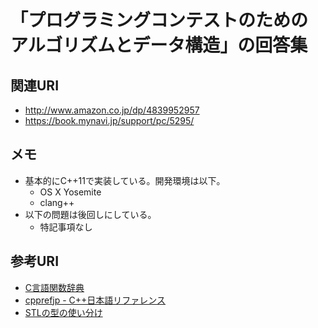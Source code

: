 # 「プログラミングコンテストのためのアルゴリズムとデータ構造」の回答集

## 関連URI

* http://www.amazon.co.jp/dp/4839952957
* https://book.mynavi.jp/support/pc/5295/

## メモ

* 基本的にC++11で実装している。開発環境は以下。
  * OS X Yosemite
  * clang++
* 以下の問題は後回しにしている。
  * 特記事項なし

## 参考URI

* [C言語関数辞典](http://www.c-tipsref.com/)
* [cpprefjp - C++日本語リファレンス](http://cpprefjp.github.io/)
* [STLの型の使い分け](http://qiita.com/h_hiro_/items/a83a8fd2391d4a3f0e1c)
